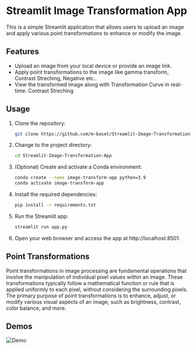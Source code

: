 # Streamlit Image Transformation App

This is a simple Streamlit application that allows users to upload an image and apply various point transformations to enhance or modify the image.

## Features

- Upload an image from your local device or provide an image link.
- Apply point transformations to the image like gamma transform, Contrast Streching, Negative etc..
- View the transformed image along with Transformation Curve in real-time.
Contrast Streching
## Usage

1. Clone the repository:

   ```bash
   git clone https://github.com/m-baset/Streamlit-Image-Transformation-App.git
2. Change to the project directory:

   ```bash
   cd Streamlit-Image-Transformation-App
4. (Optional) Create and activate a Conda environment:

   ```bash
   conda create --name image-transform-app python=3.9
   conda activate image-transform-app

5. Install the required dependencies:

   ```bash
   pip install -r requirements.txt
6. Run the Streamlit app:
 
   ```bash
   streamlit run app.py
7. Open your web browser and access the app at http://localhost:8501.

## Point Transformations

Point transformations in image processing are fundamental operations that involve the manipulation of individual pixel values within an image. These transformations typically follow a mathematical function or rule that is applied uniformly to each pixel, without considering the surrounding pixels. The primary purpose of point transformations is to enhance, adjust, or modify various visual aspects of an image, such as brightness, contrast, color balance, and more.

## Demos

![Demo](demo.gif)
